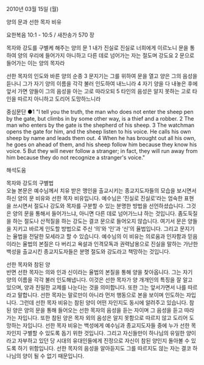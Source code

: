 2010년 03월 15일 (월)

양의 문과 선한 목자 비유



요한복음 10:1 - 10:5 / 새찬송가 570 장


목자와 강도를 구별케 해주는 양의 문
1 내가 진실로 진실로 너희에게 이르노니 문을 통하여 양의 우리에 들어가지 아니하고 다른 데로 넘어가는 자는 절도며 강도요 2 문으로 들어가는 이는 양의 목자라 

선한 목자의 인도와 바른 양의 순종
3 문지기는 그를 위하여 문을 열고 양은 그의 음성을 듣나니 그가 자기 양의 이름을 각각 불러 인도하여 내느니라 4 자기 양을 다 내놓은 후에 앞서 가면 양들이 그의 음성을 아는 고로 따라오되 5 타인의 음성은 알지 못하는 고로 타인을 따르지 아니하고 도리어 도망하느니라

중심문단 ●1 "I tell you the truth, the man who does not enter the sheep pen by the gate, but climbs in by some other way, is a thief and a robber. 2 The man who enters by the gate is the shepherd of his sheep. 3 The watchman opens the gate for him, and the sheep listen to his voice. He calls his own sheep by name and leads them out. 4 When he has brought out all his own, he goes on ahead of them, and his sheep follow him because they know his voice. 5 But they will never follow a stranger; in fact, they will run away from him because they do not recognize a stranger's voice."

해석도움





목자와 강도의 구별법  
오늘 본문은 예수님께서 치유 받은 맹인을 출교시키는 종교지도자들의 모습을 보시면서 하신 양의 문 비유와 선한 목자 비유입니다. 예수님은 ‘진실로 진실로’라는 엄숙한 표현을 쓰시면서 절도나 강도와 목자를 구분할 수 있는 분명한 방법을 선언하셨습니다. 그것은 양의 문을 통해서 들어가느냐, 아니면 다른 데로 넘어가느냐 하는 것입니다. 좀도둑질을 하는 절도나 산적질을 하는 강도는 결코 문으로 들어오지 않습니다. 여기서 문은 양들을 지키고 바르게 인도할 방법으로 주신 ‘의’와 ‘인’과 ‘신’의 율법입니다. 그리고 문지기는 율법을 전달한 모세라고 할 수 있습니다. 예수님의 이 비유는 의로움과 인자함과 믿음이라는 율법의 본질은 다 버리고 욕설과 인격모독과 권력남용으로 진실을 말하는 가난한 백성을 출교시킨 종교지도자들은 분명 절도와 강도라고 책망하는 것입니다. 

선한 목자와 참된 양  
반면 선한 목자는 의와 인과 신이라는 율법의 본질을 통해 양을 찾아옵니다. 그는 자기 양의 이름을 각각 불러 인도해냅니다. 이것은 선한 목자가 양 개개인의 특징을 잘 알고 있으며, 양과 친밀한 교제를 나눈다는 것을 의미합니다. 또한 그는 앞서가면서 나를 따르라고 말합니다. 선한 목자는 말로만이 아니라 먼저 행동으로 본을 보이며 인도하는 자입니다. 그런데 선한 목자 비유는 참된 양이 어떤 자인지도 동시에 알려주고 있습니다. 참된 양은 양의 문을 통해 들어오는 선한 목자의 음성을 듣는 자이며 그 음성을 듣고 따라가는 자입니다. 또한 참된 양은 목자 외의 음성은 알지 못함으로 따르지 않고 도리어 도망하는 자입니다. 선한 목자 비유는 백성에게 예수님과 종교지도자들 중에 누가 선한 목자인지 구별할 수 있도록 돕기 위한 것입니다. 그리고 자신들만이 하나님의 유일한 양이라고 자부하고 있던 당 시대의 유대인들에게 진정으로 자신이 참된 양인지 돌아볼 수 있도록 하기 위함입니다. 선한 목자의 음성을 알아듣지도 그를 따르지도 않는 자는 결코 하나님의 양이 될 수 없기 때문입니다.